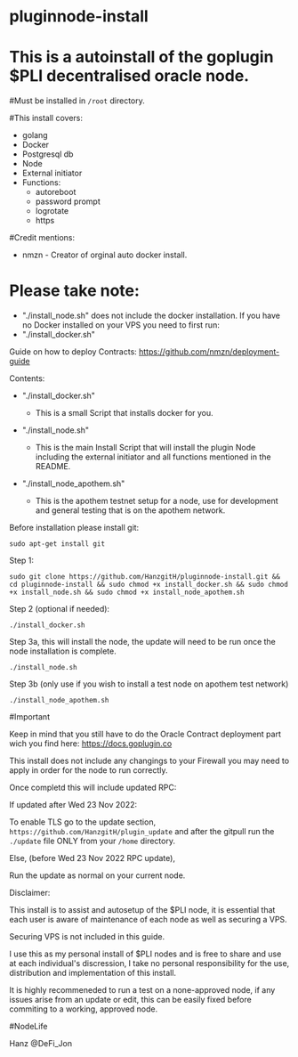 # pluginnode-install

# This is a autoinstall of the goplugin $PLI decentralised oracle node.

#Must be installed in `/root` directory.

#This install covers:
  - golang
  - Docker
  - Postgresql db
  - Node
  - External initiator
  - Functions:
    - autoreboot
    - password prompt
    - logrotate
    - https

#Credit mentions:
 - nmzn - Creator of orginal auto docker install.

# Please take note:
- "./install_node.sh" does not include the docker installation. If you have no Docker installed on your VPS you need to first run:
-  "./install_docker.sh"

Guide on how to deploy Contracts: https://github.com/nmzn/deployment-guide

Contents:

  - "./install_docker.sh"

    - This is a small Script that installs docker for you.
  
  - "./install_node.sh"
  
    - This is the main Install Script that will install the plugin Node including the external initiator and all functions mentioned in the README.

  - "./install_node_apothem.sh"

    - This is the apothem testnet setup for a node, use for development and general testing that is on the apothem network.
      
Before installation please install git:

    sudo apt-get install git
    
  Step 1:
      
          
    sudo git clone https://github.com/HanzgitH/pluginnode-install.git && cd pluginnode-install && sudo chmod +x install_docker.sh && sudo chmod +x install_node.sh && sudo chmod +x install_node_apothem.sh
      
  
  Step 2 (optional if needed):
      
    ./install_docker.sh
  
  Step 3a, this will install the node, the update will need to be run once the node installation is complete.
  
    ./install_node.sh
    
  Step 3b (only use if you wish to install a test node on apothem test network)
          
    ./install_node_apothem.sh   
    
    
   #Important
   
   Keep in mind that you still have to do the Oracle Contract deployment part wich you find here: https://docs.goplugin.co
   
   This install does not include any changings to your Firewall you may need to apply in order for the node to run correctly.

Once completd this will include updated RPC:

If updated after Wed 23 Nov 2022:

  To enable TLS go to the update section, `https://github.com/HanzgitH/plugin_update` and after the gitpull run the `./update` file ONLY from your `/home` directory.
  
Else, (before Wed 23 Nov 2022 RPC update),
 
Run the update as normal on your current node.

Disclaimer:

This install is to assist and autosetup of the $PLI node, it is essential that each user is aware of maintenance of each node as well as securing a VPS.

Securing VPS is not included in this guide.

I use this as my personal install of $PLI nodes and is free to share and use at each individual's discression, I take no personal responsibility for the use, distribution and implementation of this install.

It is highly recommeneded to run a test on a none-approved node, if any issues arise from an update or edit, this can be easily fixed before commiting to a working, approved node.

#NodeLife 

Hanz @DeFi_Jon
